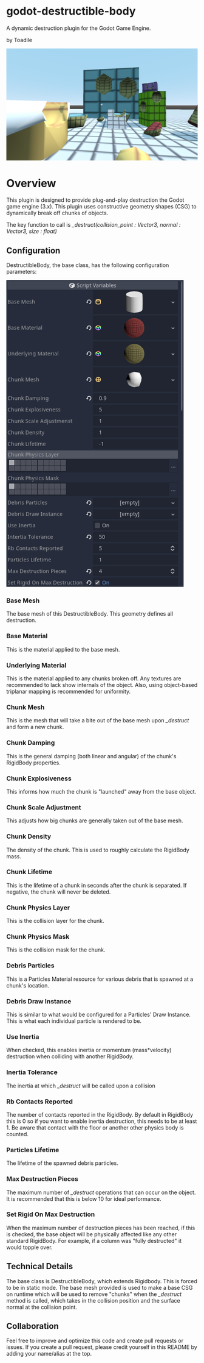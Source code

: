 # godot-destructible-body
A dynamic destruction plugin for the Godot Game Engine.

by Toadile

![](screenshot.png)

# Overview

This plugin is designed to provide plug-and-play destruction the Godot game engine (3.x). This plugin uses constructive geometry shapes (CSG) to dynamically break off chunks of objects.

The key function to call is *_destruct(collision_point : Vector3, normal : Vector3, size : float)*

## Configuration
DestructibleBody, the base class, has the following configuration parameters:

![](configuration.png)

### Base Mesh
The base mesh of this DestructibleBody. This geometry defines all destruction.
### Base Material
This is the material applied to the base mesh.
### Underlying Material
This is the material applied to any chunks broken off. Any textures are recommended to lack show internals of the object. Also, using object-based triplanar mapping is recommended for uniformity.
### Chunk Mesh
This is the mesh that will take a bite out of the base mesh upon *_destruct* and form a new chunk.
### Chunk Damping
This is the general damping (both linear and angular) of the chunk's RigidBody properties.
### Chunk Explosiveness
This informs how much the chunk is "launched" away from the base object.
### Chunk Scale Adjustment
This adjusts how big chunks are generally taken out of the base mesh.
### Chunk Density
The density of the chunk. This is used to roughly calculate the RigidBody mass.
### Chunk Lifetime
This is the lifetime of a chunk in seconds after the chunk is separated. If negative, the chunk will never be deleted.
### Chunk Physics Layer
This is the collision layer for the chunk.
### Chunk Physics Mask
This is the collision mask for the chunk.
### Debris Particles
This is a Particles Material resource for various debris that is spawned at a chunk's location.
### Debris Draw Instance
This is similar to what would be configured for a Particles' Draw Instance. This is what each individual particle is rendered to be.
### Use Inertia
When checked, this enables inertia or momentum (mass*velocity) destruction when colliding with another RigidBody.
### Inertia Tolerance
The inertia at which *_destruct* will be called upon a collision
### Rb Contacts Reported
The number of contacts reported in the RigidBody. By default in RigidBody this is 0 so if you want to enable inertia destruction, this needs to be at least 1. Be aware that contact with the floor or another other physics body is counted.
### Particles Lifetime
The lifetime of the spawned debris particles.
### Max Destruction Pieces
The maximum number of *_destruct* operations that can occur on the object. It is recommended that this is below 10 for ideal performance.
### Set Rigid On Max Destruction
When the maximum number of destruction pieces has been reached, if this is checked, the base object will be physically affected like any other standard RigidBody. For example, if a column was "fully destructed" it would topple over.

## Technical Details
The base class is DestructibleBody, which extends Rigidbody. This is forced to be in static mode. The base mesh provided is used to make a base CSG on runtime which will be used to remove "chunks" when the *_destruct* method is called, which takes in the collision position and the surface normal at the collision point.

## Collaboration
Feel free to improve and optimize this code and create pull requests or issues. If you create a pull request, please credit yourself in this README by adding your name/alias at the top.
